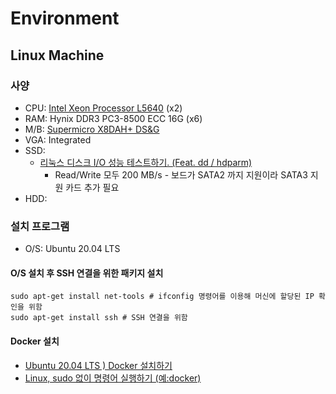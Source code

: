 # Environment

## Linux Machine

### 사양
* CPU: [Intel Xeon Processor L5640](https://ark.intel.com/content/www/kr/ko/ark/products/47926/intel-xeon-processor-l5640-12m-cache-2-26-ghz-5-86-gts-intel-qpi.html) (x2)
* RAM: Hynix DDR3 PC3-8500 ECC 16G (x6)
* M/B: [Supermicro X8DAH+ DS&G](https://www.supermicro.com/products/motherboard/QPI/5500/X8DAH_.cfm)
* VGA: Integrated 
* SSD: 
  * [리눅스 디스크 I/O 성능 테스트하기. (Feat. dd / hdparm)](https://svrforum.com/os/112595)
    * Read/Write 모두 200 MB/s - 보드가 SATA2 까지 지원이라 SATA3 지원 카드 추가 필요
* HDD: 

### 설치 프로그램
* O/S: Ubuntu 20.04 LTS

#### O/S 설치 후 SSH 연결을 위한 패키지 설치

```shell
sudo apt-get install net-tools # ifconfig 명령어를 이용해 머신에 할당된 IP 확인을 위함
sudo apt-get install ssh # SSH 연결을 위함
```

#### Docker 설치
* [Ubuntu 20.04 LTS ) Docker 설치하기](https://shanepark.tistory.com/237)
* [Linux, sudo 없이 명령어 실행하기 (예:docker)](https://shanepark.tistory.com/250)

